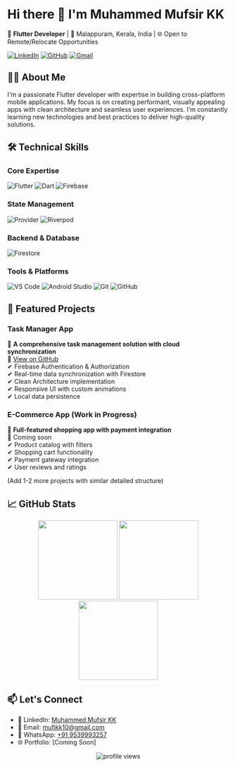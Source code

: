 # Hi there 👋 I'm Muhammed Mufsir KK

🚀 **Flutter Developer** | 📍 Malappuram, Kerala, India | 🌐 Open to Remote/Relocate Opportunities

[![LinkedIn](https://img.shields.io/badge/LinkedIn-0077B5?style=for-the-badge&logo=linkedin&logoColor=white)](https://www.linkedin.com/in/muhammed-mufsir-kk-bb8607335/)
[![GitHub](https://img.shields.io/badge/GitHub-100000?style=for-the-badge&logo=github&logoColor=white)](https://github.com/MUHAMMED-MUFSIR-KK)
[![Gmail](https://img.shields.io/badge/Gmail-D14836?style=for-the-badge&logo=gmail&logoColor=white)](mailto:mufikk10@gmail.com)

## 👨‍💻 About Me

I'm a passionate Flutter developer with expertise in building cross-platform mobile applications. My focus is on creating performant, visually appealing apps with clean architecture and seamless user experiences. I'm constantly learning new technologies and best practices to deliver high-quality solutions.

## 🛠️ Technical Skills

### Core Expertise
![Flutter](https://img.shields.io/badge/Flutter-02569B?style=for-the-badge&logo=flutter&logoColor=white)
![Dart](https://img.shields.io/badge/Dart-0175C2?style=for-the-badge&logo=dart&logoColor=white)
![Firebase](https://img.shields.io/badge/Firebase-FFCA28?style=for-the-badge&logo=firebase&logoColor=black)

### State Management
![Provider](https://img.shields.io/badge/Provider-4285F4?style=for-the-badge)
![Riverpod](https://img.shields.io/badge/Riverpod-FF7043?style=for-the-badge)

### Backend & Database
![Firestore](https://img.shields.io/badge/Firestore-FFCA28?style=for-the-badge&logo=firebase&logoColor=black)


### Tools & Platforms
![VS Code](https://img.shields.io/badge/VS_Code-007ACC?style=for-the-badge&logo=visual-studio-code&logoColor=white)
![Android Studio](https://img.shields.io/badge/Android_Studio-3DDC84?style=for-the-badge&logo=android-studio&logoColor=white)
![Git](https://img.shields.io/badge/Git-F05032?style=for-the-badge&logo=git&logoColor=white)
![GitHub](https://img.shields.io/badge/GitHub-181717?style=for-the-badge&logo=github&logoColor=white)

## 🚀 Featured Projects

### Task Manager App
📌 **A comprehensive task management solution with cloud synchronization**  
🔗 [View on GitHub](https://github.com/MUHAMMED-MUFSIR-KK/TASK-APP)  
✔ Firebase Authentication & Authorization  
✔ Real-time data synchronization with Firestore  
✔ Clean Architecture implementation  
✔ Responsive UI with custom animations  
✔ Local data persistence  

### E-Commerce App (Work in Progress)
📌 **Full-featured shopping app with payment integration**  
🔗 Coming soon  
✔ Product catalog with filters  
✔ Shopping cart functionality  
✔ Payment gateway integration  
✔ User reviews and ratings  

(Add 1-2 more projects with similar detailed structure)

## 📈 GitHub Stats

<div align="center">
  <img height="180em" src="https://github-readme-stats.vercel.app/api?username=MUHAMMED-MUFSIR-KK&show_icons=true&theme=radical&include_all_commits=true&count_private=true"/>
  <img height="180em" src="https://github-readme-stats.vercel.app/api/top-langs/?username=MUHAMMED-MUFSIR-KK&layout=compact&langs_count=8&theme=radical"/>
  <img height="180em" src="https://github-readme-streak-stats.herokuapp.com/?user=MUHAMMED-MUFSIR-KK&theme=radical"/>
</div>

## 📫 Let's Connect
- 💼 LinkedIn: [Muhammed Mufsir KK](https://www.linkedin.com/in/muhammed-mufsir-kk-bb8607335/)
- 📧 Email: [mufikk10@gmail.com](mailto:mufikk10@gmail.com)
- 📱 WhatsApp: [+91 9539993257](https://wa.me/919539993257)
- 🌐 Portfolio: [Coming Soon]

<div align="center">
  <img src="https://komarev.com/ghpvc/?username=MUHAMMED-MUFSIR-KK&label=Profile%20views&color=0e75b6&style=flat" alt="profile views" />
</div>
